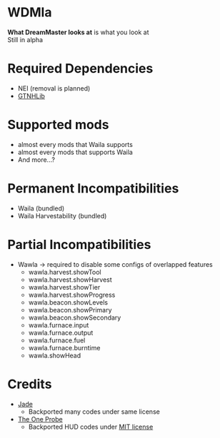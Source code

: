 # WDMla
**What DreamMaster looks at** is what you look at<br>
Still in alpha

# Required Dependencies
- NEI (removal is planned)
- [GTNHLib](https://github.com/GTNewHorizons/GTNHLib/releases/latest)

# Supported mods
- almost every mods that Waila supports
- almost every mods that supports Waila
- And more...?

# Permanent Incompatibilities
- Waila (bundled)
- Waila Harvestability (bundled)


# Partial Incompatibilities
- Wawla -> required to disable some configs of overlapped features
  - wawla.harvest.showTool
  - wawla.harvest.showHarvest
  - wawla.harvest.showTier
  - wawla.harvest.showProgress
  - wawla.beacon.showLevels
  - wawla.beacon.showPrimary
  - wawla.beacon.showSecondary
  - wawla.furnace.input
  - wawla.furnace.output
  - wawla.furnace.fuel
  - wawla.furnace.burntime
  - wawla.showHead

# Credits
- [Jade](https://github.com/Snownee/Jade) 
  - Backported many codes under same license
- [The One Probe](https://github.com/McJtyMods/TheOneProbe)
  - Backported HUD codes under [MIT license](https://github.com/McJtyMods/TheOneProbe/blob/1.20/LICENCE)
